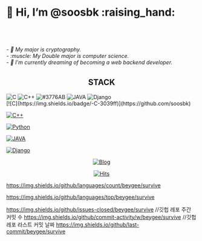 

<h1>👋 Hi, I’m @soosbk :raising_hand: </h1><br><br>
<h6>
- 👀 My major is cryptography. <br>
- :muscle: My Double major is computer science.<br>
- 🌱 I'm currently dreaming of becoming a web backend developer.
</h6>
<div align=center><h2>STACK</h2></div>

<div align=center, displya:flex; align-items:center>
<img alt="C" src ="https://img.shields.io/badge/-C-3039ff.svg?&style=for-the-badge&logo=C&logoColor=3039ff"/>
<img alt="C++" src ="https://img.shields.io/badge/-C++-ff3bf3.svg?&style=for-the-badge&logo=C++&logoColor=ff3bf3"/>
<img alt="#3776AB" src ="https://img.shields.io/badge/-Python-11d800.svg?&style=for-the-badge&logo=Python&logoColor=11d800"/>
<img alt="JAVA" src ="https://img.shields.io/badge/-Java-ff3114.svg?&style=for-the-badge&logo=JAVA&logoColor=ff3114"/>
<img alt="Django" src ="https://img.shields.io/badge/-Django-ff741f.svg?&style=for-the-badge&logo=Django&logoColor=ff741f"/></div>
[![C](https://img.shields.io/badge/-C-3039ff)](https://github.com/soosbk)
	
[![C++](https://img.shields.io/badge/-C++-ff3bf3)](https://github.com/soosbk)
	
[![Python](https://img.shields.io/badge/-Python-11d800)](https://github.com/soosbk)
	
[![JAVA](https://img.shields.io/badge/-Java-ff3114)](https://github.com/soosbk)
	
[![Django](https://img.shields.io/badge/-Django-ff741f)](https://github.com/soosbk)


  <div align=center>
	

[![Blog](https://img.shields.io/badge/-Tistory-a5f1c0)](https://mypage-dream.tistory.com/)

</div>

  <div align=center>
	
  [![Hits](https://hits.seeyoufarm.com/api/count/incr/badge.svg?url=https%3A%2F%2Fgithub.com%2Fzzsza)](https://hits.seeyoufarm.com) 
	
  </div>
  <div align=center>
 
  </div>
  
  https://img.shields.io/github/languages/count/beygee/survive 

https://img.shields.io/github/languages/top/beygee/survive

https://img.shields.io/github/issues-closed/beygee/survive
//깃헙 레포 주간 커밋 수
https://img.shields.io/github/commit-activity/w/beygee/survive
//깃헙 레포 라스트 커밋 날짜
https://img.shields.io/github/last-commit/beygee/survive

